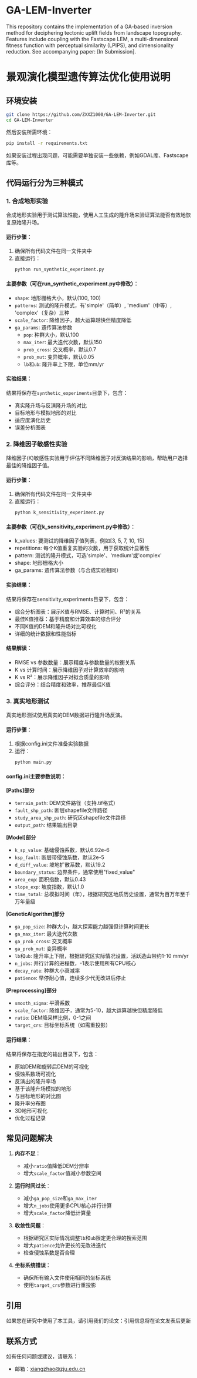 # GA-LEM-Inverter
This repository contains the implementation of a GA-based inversion method for deciphering tectonic uplift fields from landscape topography. Features include coupling with the Fastscape LEM, a multi-dimensional fitness function with perceptual similarity (LPIPS), and dimensionality reduction. See accompanying paper: [In Submission].

# 景观演化模型遗传算法优化使用说明

## 环境安装
```bash
git clone https://github.com/ZXXZ1000/GA-LEM-Inverter.git
cd GA-LEM-Inverter
```
然后安装所需环境：

```bash
pip install -r requirements.txt
```

如果安装过程出现问题，可能需要单独安装一些依赖，例如GDAL库、Fastscape库等。

## 代码运行分为三种模式

### 1. 合成地形实验

合成地形实验用于测试算法性能，使用人工生成的隆升场来验证算法能否有效地恢复原始隆升场。

#### 运行步骤：
1. 确保所有代码文件在同一文件夹中
2. 直接运行：
   ```bash
   python run_synthetic_experiment.py
   ```

#### 主要参数（可在run_synthetic_experiment.py中修改）：
- `shape`: 地形栅格大小，默认(100, 100)
- `patterns`: 测试的隆升模式，有'simple'（简单）, 'medium'（中等）, 'complex'（复杂）三种
- `scale_factor`: 降维因子，越大运算越快但精度降低
- `ga_params`: 遗传算法参数
  - `pop`: 种群大小，默认100
  - `max_iter`: 最大迭代次数，默认150
  - `prob_cross`: 交叉概率，默认0.7
  - `prob_mut`: 变异概率，默认0.05
  - `lb`和`ub`: 隆升率上下限，单位mm/yr

#### 实验结果：
结果将保存在`synthetic_experiments`目录下，包含：
- 真实隆升场与反演隆升场的对比
- 目标地形与模拟地形的对比
- 适应度演化历史
- 误差分析图表

  
### 2. 降维因子敏感性实验

降维因子(K)敏感性实验用于评估不同降维因子对反演结果的影响，帮助用户选择最佳的降维因子值。

#### 运行步骤：

1. 确保所有代码文件在同一文件夹中
2. 直接运行：
   ```bash
   python k_sensitivity_experiment.py
   ```
#### 主要参数（可在k_sensitivity_experiment.py中修改）：

- k_values: 要测试的降维因子值列表，例如[3, 5, 7, 10, 15]
- repetitions: 每个K值重复实验的次数，用于获取统计显著性
- pattern: 测试的隆升模式，可选'simple'、'medium'或'complex'
- shape: 地形栅格大小
- ga_params: 遗传算法参数（与合成实验相同）

#### 实验结果：

结果将保存在sensitivity_experiments目录下，包含：

- 综合分析图表：展示K值与RMSE、计算时间、R²的关系
- 最佳K值推荐：基于精度和计算效率的综合评分
- 不同K值的DEM和隆升场对比可视化
- 详细的统计数据和性能指标

#### 结果解读：

- RMSE vs 参数数量：展示精度与参数数量的权衡关系
- K vs 计算时间：展示降维因子对计算效率的影响
- K vs R²：展示降维因子对拟合质量的影响
- 综合评分：结合精度和效率，推荐最佳K值

  
### 3. 真实地形测试

真实地形测试使用真实的DEM数据进行隆升场反演。

#### 运行步骤：
1. 根据config.ini文件准备实验数据
2. 运行：
   ```bash
   python main.py
   ```

#### config.ini主要参数说明：

**[Paths]部分**
- `terrain_path`: DEM文件路径（支持.tif格式）
- `fault_shp_path`: 断层shapefile文件路径
- `study_area_shp_path`: 研究区shapefile文件路径
- `output_path`: 结果输出目录

**[Model]部分**
- `k_sp_value`: 基础侵蚀系数，默认6.92e-6
- `ksp_fault`: 断层带侵蚀系数，默认2e-5
- `d_diff_value`: 坡地扩散系数，默认19.2
- `boundary_status`: 边界条件，通常使用"fixed_value"
- `area_exp`: 面积指数，默认0.43
- `slope_exp`: 坡度指数，默认1.0
- `time_total`: 总模拟时间（年），根据研究区地质历史设置，通常为百万年至千万年量级

**[GeneticAlgorithm]部分**
- `ga_pop_size`: 种群大小，越大探索能力越强但计算时间更长
- `ga_max_iter`: 最大迭代次数
- `ga_prob_cross`: 交叉概率
- `ga_prob_mut`: 变异概率
- `lb`和`ub`: 隆升率上下限，根据研究区实际情况设置，活跃造山带约1-10 mm/yr
- `n_jobs`: 并行计算的进程数，-1表示使用所有CPU核心
- `decay_rate`: 种群大小衰减率
- `patience`: 早停耐心值，连续多少代无改进后停止

**[Preprocessing]部分**
- `smooth_sigma`: 平滑系数
- `scale_factor`: 降维因子，通常为5-10，越大运算越快但精度降低
- `ratio`: DEM降采样比例，0-1之间
- `target_crs`: 目标坐标系统（如需重投影）

#### 运行结果：
结果将保存在指定的输出目录下，包含：
- 原始DEM和旋转后DEM的可视化
- 侵蚀系数场可视化
- 反演出的隆升率场
- 基于该隆升场模拟的地形
- 与目标地形的对比图
- 隆升率分布图
- 3D地形可视化
- 优化过程记录

## 常见问题解决

1. **内存不足**：
   - 减小`ratio`值降低DEM分辨率
   - 增大`scale_factor`值减小参数空间

2. **运行时间过长**：
   - 减小`ga_pop_size`和`ga_max_iter`
   - 增大`n_jobs`使用更多CPU核心并行计算
   - 增大`scale_factor`降低计算量

3. **收敛性问题**：
   - 根据研究区实际情况调整`lb`和`ub`限定更合理的搜索范围
   - 增大`patience`允许更长的无改进迭代
   - 检查侵蚀系数是否合理

4. **坐标系统错误**：
   - 确保所有输入文件使用相同的坐标系统
   - 使用`target_crs`参数进行重投影
   
## 引用

如果您在研究中使用了本工具，请引用我们的论文：引用信息将在论文发表后更新

## 联系方式

如有任何问题或建议，请联系：

- 邮箱：[xiangzhao@zju.edu.cn](xiangzhao@zju.edu.cn)
